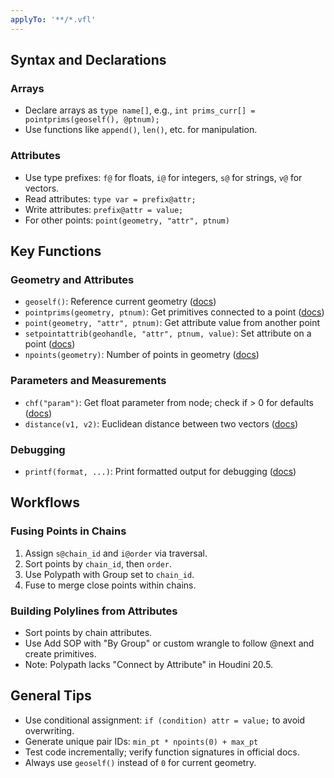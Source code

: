 ```yaml
---
applyTo: '**/*.vfl'
---
```

## Syntax and Declarations

### Arrays
- Declare arrays as `type name[]`, e.g., `int prims_curr[] = pointprims(geoself(), @ptnum);`
- Use functions like `append()`, `len()`, etc. for manipulation.

### Attributes
- Use type prefixes: `f@` for floats, `i@` for integers, `s@` for strings, `v@` for vectors.
- Read attributes: `type var = prefix@attr;`
- Write attributes: `prefix@attr = value;`
- For other points: `point(geometry, "attr", ptnum)`

## Key Functions

### Geometry and Attributes
- `geoself()`: Reference current geometry ([docs](https://www.sidefx.com/docs/houdini20.5/vex/functions/geoself.html))
- `pointprims(geometry, ptnum)`: Get primitives connected to a point ([docs](https://www.sidefx.com/docs/houdini20.5/vex/functions/pointprims.html))
- `point(geometry, "attr", ptnum)`: Get attribute value from another point
- `setpointattrib(geohandle, "attr", ptnum, value)`: Set attribute on a point ([docs](https://www.sidefx.com/docs/houdini20.5/vex/functions/setpointattrib.html))
- `npoints(geometry)`: Number of points in geometry ([docs](https://www.sidefx.com/docs/houdini20.5/vex/functions/npoints.html))

### Parameters and Measurements
- `chf("param")`: Get float parameter from node; check if > 0 for defaults ([docs](https://www.sidefx.com/docs/houdini20.5/vex/functions/chf.html))
- `distance(v1, v2)`: Euclidean distance between two vectors ([docs](https://www.sidefx.com/docs/houdini20.5/vex/functions/distance.html))

### Debugging
- `printf(format, ...)`: Print formatted output for debugging ([docs](https://www.sidefx.com/docs/houdini20.5/vex/functions/printf.html))

## Workflows

### Fusing Points in Chains
1. Assign `s@chain_id` and `i@order` via traversal.
2. Sort points by `chain_id`, then `order`.
3. Use Polypath with Group set to `chain_id`.
4. Fuse to merge close points within chains.

### Building Polylines from Attributes
- Sort points by chain attributes.
- Use Add SOP with "By Group" or custom wrangle to follow @next and create primitives.
- Note: Polypath lacks "Connect by Attribute" in Houdini 20.5.

## General Tips
- Use conditional assignment: `if (condition) attr = value;` to avoid overwriting.
- Generate unique pair IDs: `min_pt * npoints(0) + max_pt`
- Test code incrementally; verify function signatures in official docs.
- Always use `geoself()` instead of `0` for current geometry.